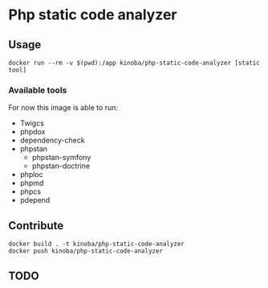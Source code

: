 # Php static code analyzer

## Usage

```
docker run --rm -v $(pwd):/app kinoba/php-static-code-analyzer [static tool]
```

### Available tools

For now this image is able to run:

- Twigcs
- phpdox
- dependency-check
- phpstan
  - phpstan-symfony
  - phpstan-doctrine
- phploc
- phpmd
- phpcs
- pdepend

## Contribute

```
docker build . -t kinoba/php-static-code-analyzer
docker push kinoba/php-static-code-analyzer
```

## TODO

